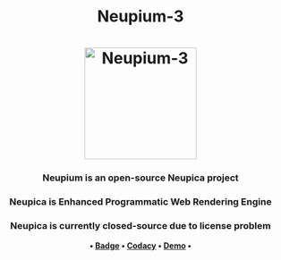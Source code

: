 <h1 align="center">
 Neupium-3
 </h1>
 
<h1 align="center">
	<img
		width="200"
		alt="Neupium-3"
		src="https://raw.githubusercontent.com/STR-HK/Neupium-3/master/Crest/crest.png">
</h1>

<h3 align="center">
  Neupium is an open-source Neupica project
</h3>

<h3 align="center">
  Neupica is Enhanced Programmatic Web Rendering Engine
</h3>

<h3 align="center">
  Neupica is currently closed-source due to license problem
</h3>

<p align="center">
	<strong>
  •
		<a href="https://raw.githubusercontent.com/STR-HK/Neupium-3/master/Crest/crest.png">Badge</a>
		•
	</strong>
		<strong>
		<a href="https://app.codacy.com/gh/STR-HK/Neupium-3/dashboard">Codacy</a>
		•
	</strong>
  <strong>
		<a href="https://str-hk.github.io/Neupium-3/">Demo</a>
		•
	</strong>
</p>
